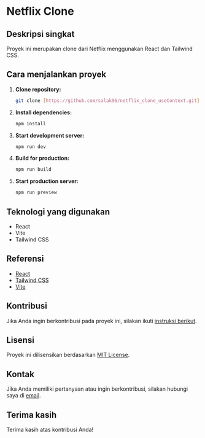 # Netflix Clone

## Deskripsi singkat

Proyek ini merupakan clone dari Netflix menggunakan React dan Tailwind CSS.

## Cara menjalankan proyek

1. **Clone repository:**

    ```bash
    git clone [https://github.com/salak96/netflix_clone_useContext.git](https://github.com/salak96/netflix_clone_useContext.git)
    ```

2. **Install dependencies:**

    ```bash
    npm install
    ```

3. **Start development server:**

    ```bash
    npm run dev
    ```

4. **Build for production:**

    ```bash
    npm run build
    ```

5. **Start production server:**
    ```bash
    npm run preview
    ```

## Teknologi yang digunakan

-   React
-   Vite
-   Tailwind CSS

## Referensi

-   [React](https://reactjs.org/)
-   [Tailwind CSS](https://tailwindcss.com/)
-   [Vite](https://vitejs.dev/)

## Kontribusi

Jika Anda ingin berkontribusi pada proyek ini, silakan ikuti [instruksi berikut](https://github.com/salak96/netflix_clone_useContext.git/blob/main/CONTRIBUTING.md).

## Lisensi

Proyek ini dilisensikan berdasarkan [MIT License](https://github.com/salak96/netflix_clone_useContext.git/blob/main/LICENSE).

## Kontak

Jika Anda memiliki pertanyaan atau ingin berkontribusi, silakan hubungi saya di [email](mailto:lambangsasangka@gmail.com).

## Terima kasih

Terima kasih atas kontribusi Anda!
